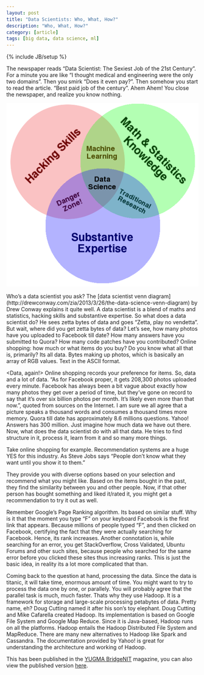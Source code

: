 ```yaml
---
layout: post
title: "Data Scientists: Who, What, How?"
description: "Who, What, How?"
category: [article]
tags: [big data, data science, ml]
---
```

{% include JB/setup %}

The newspaper reads “Data Scientist: The Sexiest Job of the 21st Century”. For a minute you are like “I thought medical and engineering were the only two domains”. Then you smirk “Does it even pay?”. Then somehow you start to read the article. “Best paid job of the century”. Ahem Ahem! You close the newspaper, and realize you know nothing.

<p>
<img src="/images/Data_Science_VD.png">
</p>
Who’s a data scientist you ask? The [data scientist venn diagram](http://drewconway.com/zia/2013/3/26/the-data-science-venn-diagram) by Drew Conway explains it quite well. A data scientist is a blend of maths and statistics, hacking skills and substantive expertise. So what does a data scientist do? He sees zetta bytes of data and goes “Zetta, play no vendetta”. But wait, where did you get zetta bytes of data? Let’s see, how many photos have you uploaded to Facebook till date? How many answers have you submitted to Quora? How many code patches have you contributed? Online shopping: how much or what items do you buy? Do you know what all that is, primarily? Its all data. Bytes making up photos, which is basically an array of RGB values. <Data?> Text in the ASCII format.

<Data, again!> Online shopping records your preference for items. <So much data> So, data and a lot of data. “As for Facebook proper, it gets 208,300 photos uploaded every minute. Facebook has always been a bit vague about exactly how many photos they get over a period of time, but they’ve gone on record to say that it’s over six billion photos per month. It’s likely even more than that now.”, quoted from sources on the Internet. I am sure we all agree that a picture speaks a thousand words and consumes a thousand times more memory. Quora till date has approximately 8.6 millions questions. Yahoo! Answers has 300 million. Just imagine how much data we have out there. Now, what does the data scientist do with all that data. He tries to find structure in it, process it, learn from it and so many more things.

Take online shopping for example. Recommendation systems are a huge YES for this industry. As Steve Jobs says “People don’t know what they want until you show it to them.”

They provide you with diverse options based on your selection and recommend what you might like. Based on the items bought in the past, they find the similarity between you and other people. Now, if that other person has bought something and liked it/rated it, you might get a recommendation to try it out as well.

Remember Google’s Page Ranking algorithm. Its based on similar stuff. Why is it that the moment you type “F” on your keyboard Facebook is the first link that appears. Because millions of people typed “F”, and then clicked on Facebook, certifying the fact that they were actually searching for Facebook. Hence, its rank increases. Another connotation is, while searching for an error, you get StackOverflow, Cross Validated, Ubuntu Forums and other such sites, because people who searched for the same error before you clicked these sites thus increasing ranks. This is just the basic idea, in reality its a lot more complicated that than.

Coming back to the question at hand, processing the data. Since the data is titanic, it will take time, enormous amount of time. You might want to try to process the data one by one, or parallely. You will probably agree that the parallel task is much, much faster. Thats why they use Hadoop. It is a framework for storage and large-scale processing petabytes of data. Pretty name, eh? Doug Cutting named it after his son’s toy elephant. Doug Cutting and Mike Cafarella created Hadoop. Its implementation is based on Google File System and Google Map Reduce. Since it is Java-based, Hadoop runs on all the platforms. Hadoop entails the Hadoop Distributed File System and MapReduce. There are many new alternatives to Hadoop like Spark and Cassandra. The documentation provided by Yahoo! is great for understanding the architecture and working of Hadoop.

This has been published in the [YUGMA BridgeNIT](http://yugma.bridgenit.com/) magazine, you can also view the published version [here](http://yugma.bridgenit.com/data-scientist/).

